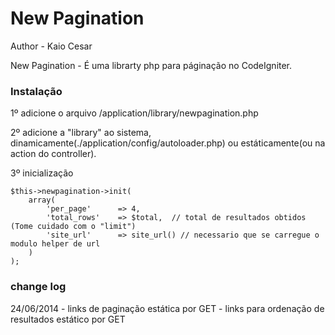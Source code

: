 New Pagination
=============

Author - Kaio Cesar

New Pagination - É uma librarty php para páginação no CodeIgniter.

### Instalação
1º adicione o arquivo /application/library/newpagination.php

2º adicione a "library" ao sistema, dinamicamente(./application/config/autoloader.php) ou estáticamente(ou na action do controller).

3º inicialização 
```
$this->newpagination->init(
	array(
		'per_page'		=> 4, 
		'total_rows'	=> $total,  // total de resultados obtidos (Tome cuidado com o "limit")
		'site_url'		=> site_url() // necessario que se carregue o modulo helper de url
	)
);
```



### change log
24/06/2014  - links de paginação estática por GET
			- links para ordenação de resultados estático por GET




